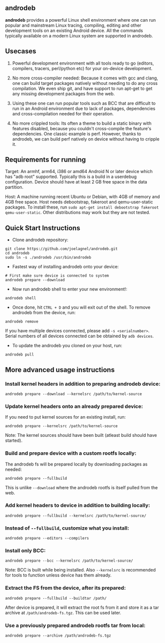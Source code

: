 androdeb
--------

**androdeb** provides a powerful Linux shell environment where one can
run popular and mainstream Linux tracing, compiling, editing and other
development tools on an existing Android device. All the commands typically
available on a modern Linux system are supported in androdeb.

Usecases
--------
1. Powerful development environment with all tools ready to go (editors,
compilers, tracers, perl/python etc) for your on-device development.

2. No more cross-compiler needed: Because it comes with gcc and clang, one can
build target packages natively without needing to do any cross compilation. We even
ship git, and have support to run apt-get to get any missing development packages
from the web.

3. Using these one can run popular tools such as BCC that are difficult to run
in an Android environment due to lack of packages, dependencies and cross-compilation
needed for their operation.

4. No more crippled tools: Its often a theme to build a static binary with
features disabled, because you couldn't cross-compile the feature's dependencies. One
classic example is perf. However, thanks to androdeb, we can build perf natively
on device without having to cripple it.

Requirements for running
------------------------
Target:
An armhf, arm64, i386 or amd64 Android N or later device which has "adb root"
supported. Typically this is a build in a userdebug configuration. Device should have
at least 2 GB free space in the data partition.

Host:
A machine running recent Ubuntu or Debian, with 4GB of memory and 4GB free space.
Host needs debootstrap, fakeroot and qemu-user-static packages. To install these,
run `sudo apt-get install debootstrap fakeroot qemu-user-static`.
Other distributions may work but they are not tested.

Quick Start Instructions
------------------------
* Clone androdeb repository:
```
git clone https://github.com/joelagnel/androdeb.git
cd androdeb
sudo ln -s ./androdeb /usr/bin/androdeb
```

* Fastest way of installing androdeb onto your device:
```
# First make sure device is connected to system
androdeb prepare --download
```

* Now run androdeb shell to enter your new environment!:
```
androdeb shell
```

* Once done, hit `CTRL + D` and you will exit out of the shell.
To remove androdeb from the device, run:
```
androdeb remove
```
If you have multiple devices connected, please add `-s <serialnumber>`.
Serial numbers of all devices connected can be obtained by `adb devices`.

* To update the androdeb you cloned on your host, run:
```
androdeb pull
```

More advanced usage instructions
--------------------------------
### Install kernel headers in addition to preparing androdeb device:
```
androdeb prepare --download --kernelsrc /path/to/kernel-source
```

### Update kernel headers onto an already prepared device:

If you need to put kernel sources for an existing install, run:
```
androdeb prepare --kernelsrc /path/to/kernel-source
```
Note: The kernel sources should have been built (atleast build should have started).

### Build and prepare device with a custom rootfs locally:

The androdeb fs will be prepared locally by downloading packages as needed:
```
androdeb prepare --fullbuild
```
This is unlike `--download` where the androdeb rootfs is itself pulled from the web.

### Add kernel headers to device in addition to building locally:
```
androdeb prepare --fullbuild --kernelsrc /path/to/kernel-source/
```

### Instead of `--fullbuild`, customize what you install:
```
androdeb prepare --editors --compilers
```

### Install only BCC:
```
androdeb prepare --bcc --kernelsrc /path/to/kernel-source/
```
Note: BCC is built while being installed. Also `--kernelsrc` is
recommended for tools to function unless device has them
already.

### Extract the FS from the device, after its prepared:
```
androdeb prepare --fullbuild --buildtar /path/
```
After device is prepared, it will extract the root fs from it
and store it as a tar archive at `/path/androdeb-fs.tgz`. This
can be used later.

### Use a previously prepared androdeb rootfs tar from local:
```
androdeb prepare --archive /path/androdeb-fs.tgz
```
